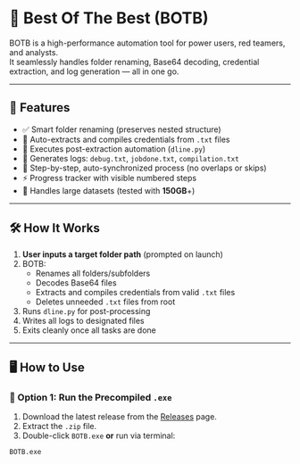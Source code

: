 # 🥇 Best Of The Best (BOTB)

BOTB is a high-performance automation tool for power users, red teamers, and analysts.  
It seamlessly handles folder renaming, Base64 decoding, credential extraction, and log generation — all in one go.

---

## 🚀 Features

- ✅ Smart folder renaming (preserves nested structure)
- 🔐 Auto-extracts and compiles credentials from `.txt` files
- 🧪 Executes post-extraction automation (`dline.py`)
- 📝 Generates logs: `debug.txt`, `jobdone.txt`, `compilation.txt`
- 🔁 Step-by-step, auto-synchronized process (no overlaps or skips)
- ⚡ Progress tracker with visible numbered steps
- 🧠 Handles large datasets (tested with **150GB**+)

---

## 🛠 How It Works

1. **User inputs a target folder path** (prompted on launch)
2. BOTB:
   - Renames all folders/subfolders
   - Decodes Base64 files
   - Extracts and compiles credentials from valid `.txt` files
   - Deletes unneeded `.txt` files from root
3. Runs `dline.py` for post-processing
4. Writes all logs to designated files
5. Exits cleanly once all tasks are done

---

## 🖥️ How to Use

### 🔹 Option 1: Run the Precompiled `.exe`

1. Download the latest release from the [Releases](https://github.com/sindarksoul/BestOfTheBest/releases) page.
2. Extract the `.zip` file.
3. Double-click `BOTB.exe` **or** run via terminal:

```bash
BOTB.exe


